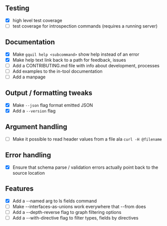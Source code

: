 ## Testing

- [x] high level test coverage
- [ ] test coverage for introspection commands (requires a running server)

## Documentation

- [x] Make `gquil help <subcommand>` show help instead of an error
- [x] Make help text link back to a path for feedback, issues
- [ ] Add a CONTRIBUTING.md file with info about development, processes
- [ ] Add examples to the in-tool documentation
- [ ] Add a manpage

## Output / formatting tweaks

- [x] Make `--json` flag format emitted JSON
- [x] Add a `--version` flag

## Argument handling

- [ ] Make it possible to read header values from a file ala `curl -H @filename`

## Error handling

- [x] Ensure that schema parse / validation errors actually point back to the source location

## Features

- [x] Add a --named arg to ls fields command
- [ ] Make --interfaces-as-unions work everywhere that --from does
- [ ] Add a --depth-reverse flag to graph filtering options
- [ ] Add a --with-directive flag to filter types, fields by directives
